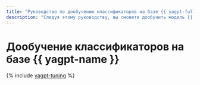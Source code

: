 ```yaml
---
title: "Руководство по дообучению классификаторов на базе {{ yagpt-full-name }}} в {{ ml-platform-full-name }}"
description: "Следуя этому руководству, вы сможете дообучить модель {{ yagpt-full-name }} на своих примерах, чтобы она могла точнее классифицировать ваши данные."
---
```


# Дообучение классификаторов на базе {{ yagpt-name }}

{% include [yagpt-tuning](../../_tutorials/ml-ai/yagpt-tuning-multilabel.md) %}